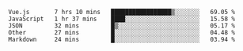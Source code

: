 
<!--
**xy406043/xy406043** is a ✨ _special_ ✨ repository because its `README.md` (this file) appears on your GitHub profile.

Here are some ideas to get you started:

- 🔭 I’m currently working on ...
- 🌱 I’m currently learning ...
- 👯 I’m looking to collaborate on ...
- 🤔 I’m looking for help with ...
- 💬 Ask me about ...
- 📫 How to reach me: ...
- 😄 Pronouns: ...
- ⚡ Fun fact: ...
-->

<!--START_SECTION:waka-->
```text
Vue.js       7 hrs 10 mins   █████████████████▒░░░░░░░   69.05 % 
JavaScript   1 hr 37 mins    ████░░░░░░░░░░░░░░░░░░░░░   15.58 % 
JSON         32 mins         █▒░░░░░░░░░░░░░░░░░░░░░░░   05.17 % 
Other        27 mins         █░░░░░░░░░░░░░░░░░░░░░░░░   04.48 % 
Markdown     24 mins         █░░░░░░░░░░░░░░░░░░░░░░░░   03.94 % 
```
<!--END_SECTION:waka-->
